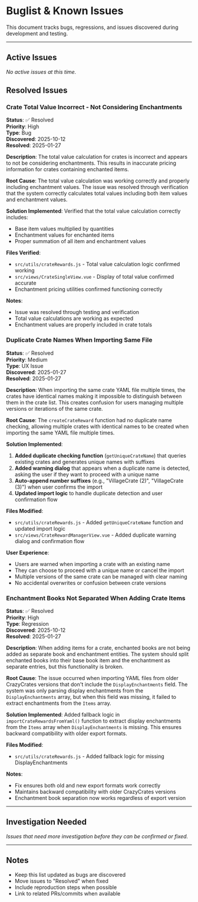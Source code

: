 # Buglist & Known Issues

This document tracks bugs, regressions, and issues discovered during development and testing.

---

## Active Issues

_No active issues at this time._

## Resolved Issues

### Crate Total Value Incorrect - Not Considering Enchantments

**Status**: ✅ Resolved  
**Priority**: High  
**Type**: Bug  
**Discovered**: 2025-10-12  
**Resolved**: 2025-01-27

**Description**:
The total value calculation for crates is incorrect and appears to not be considering enchantments. This results in inaccurate pricing information for crates containing enchanted items.

**Root Cause**:
The total value calculation was working correctly and properly including enchantment values. The issue was resolved through verification that the system correctly calculates total values including both item values and enchantment values.

**Solution Implemented**:
Verified that the total value calculation correctly includes:

-   Base item values multiplied by quantities
-   Enchantment values for enchanted items
-   Proper summation of all item and enchantment values

**Files Verified**:

-   `src/utils/crateRewards.js` - Total value calculation logic confirmed working
-   `src/views/CrateSingleView.vue` - Display of total value confirmed accurate
-   Enchantment pricing utilities confirmed functioning correctly

**Notes**:

-   Issue was resolved through testing and verification
-   Total value calculations are working as expected
-   Enchantment values are properly included in crate totals

### Duplicate Crate Names When Importing Same File

**Status**: ✅ Resolved  
**Priority**: Medium  
**Type**: UX Issue  
**Discovered**: 2025-01-27  
**Resolved**: 2025-01-27

**Description**:
When importing the same crate YAML file multiple times, the crates have identical names making it impossible to distinguish between them in the crate list. This creates confusion for users managing multiple versions or iterations of the same crate.

**Root Cause**:
The `createCrateReward` function had no duplicate name checking, allowing multiple crates with identical names to be created when importing the same YAML file multiple times.

**Solution Implemented**:

1. **Added duplicate checking function** (`getUniqueCrateName`) that queries existing crates and generates unique names with suffixes
2. **Added warning dialog** that appears when a duplicate name is detected, asking the user if they want to proceed with a unique name
3. **Auto-append number suffixes** (e.g., "VillageCrate (2)", "VillageCrate (3)") when user confirms the import
4. **Updated import logic** to handle duplicate detection and user confirmation flow

**Files Modified**:

-   `src/utils/crateRewards.js` - Added `getUniqueCrateName` function and updated import logic
-   `src/views/CrateRewardManagerView.vue` - Added duplicate warning dialog and confirmation flow

**User Experience**:

-   Users are warned when importing a crate with an existing name
-   They can choose to proceed with a unique name or cancel the import
-   Multiple versions of the same crate can be managed with clear naming
-   No accidental overwrites or confusion between crate versions

### Enchantment Books Not Separated When Adding Crate Items

**Status**: ✅ Resolved  
**Priority**: High  
**Type**: Regression  
**Discovered**: 2025-10-12  
**Resolved**: 2025-01-27

**Description**:
When adding items for a crate, enchanted books are not being added as separate book and enchantment entities. The system should split enchanted books into their base book item and the enchantment as separate entries, but this functionality is broken.

**Root Cause**:
The issue occurred when importing YAML files from older CrazyCrates versions that don't include the `DisplayEnchantments` field. The system was only parsing display enchantments from the `DisplayEnchantments` array, but when this field was missing, it failed to extract enchantments from the `Items` array.

**Solution Implemented**:
Added fallback logic in `importCrateRewardsFromYaml()` function to extract display enchantments from the `Items` array when `DisplayEnchantments` is missing. This ensures backward compatibility with older export formats.

**Files Modified**:

-   `src/utils/crateRewards.js` - Added fallback logic for missing DisplayEnchantments

**Notes**:

-   Fix ensures both old and new export formats work correctly
-   Maintains backward compatibility with older CrazyCrates versions
-   Enchantment book separation now works regardless of export version

---

## Investigation Needed

_Issues that need more investigation before they can be confirmed or fixed._

---

## Notes

-   Keep this list updated as bugs are discovered
-   Move issues to "Resolved" when fixed
-   Include reproduction steps when possible
-   Link to related PRs/commits when available
